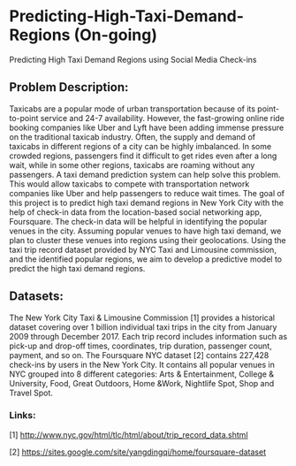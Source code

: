 # Predicting-High-Taxi-Demand-Regions (On-going)

Predicting High Taxi Demand Regions using Social Media Check-ins


## Problem Description:

   Taxicabs are a popular mode of urban transportation because of its point-to-point service and 24-7 availability. However, the fast-growing online ride booking companies like Uber and Lyft have been adding immense pressure on the traditional taxicab industry. Often, the supply and demand of taxicabs in different regions of a city can be highly imbalanced. In some crowded regions, passengers find it difficult to get rides even after a long wait, while in some other regions, taxicabs are roaming without any passengers. A taxi demand prediction system can help solve this problem. This would allow taxicabs to compete with transportation network companies like Uber and help passengers to reduce wait times.
   The goal of this project is to predict high taxi demand regions in New York City with the help of check-in data from the location-based social networking app, Foursquare. The check-in data will be helpful in identifying the popular venues in the city. Assuming popular venues to have high taxi demand, we plan to cluster these venues into regions using their geolocations. Using the taxi trip record dataset provided by NYC Taxi and Limousine commission, and the identified popular regions, we aim to develop a predictive model to predict the high taxi demand regions.

## Datasets:
The New York City Taxi & Limousine Commission [1] provides a historical dataset covering over 1 billion individual taxi trips in the city from January 2009 through December 2017. Each trip record includes information such as pick-up and drop-off times, coordinates, trip duration, passenger count, payment, and so on. The Foursquare NYC dataset [2] contains 227,428 check-ins by users in the New York City. It contains all popular venues in NYC grouped into 8 different categories: Arts & Entertainment, College & University, Food, Great Outdoors, Home &Work, Nightlife Spot, Shop and Travel Spot.

### Links:
[1] http://www.nyc.gov/html/tlc/html/about/trip_record_data.shtml 

[2] https://sites.google.com/site/yangdingqi/home/foursquare-dataset
